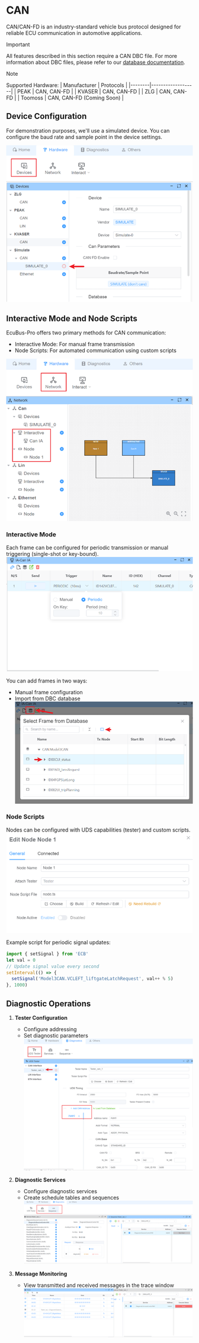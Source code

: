 # CAN

CAN/CAN-FD is an industry-standard vehicle bus protocol designed for reliable ECU communication in automotive applications.

> [!IMPORTANT]
> All features described in this section require a CAN DBC file. For more information about DBC files, please refer to our [database documentation](../dbc).

> [!NOTE]
> Supported Hardware:
> | Manufacturer | Protocols |
> |--------|-------------------|
> | PEAK | CAN, CAN-FD |
> | KVASER | CAN, CAN-FD |
> | ZLG | CAN, CAN-FD |
> | Toomoss | CAN, CAN-FD (Coming Soon) |

## Device Configuration

For demonstration purposes, we'll use a simulated device. You can configure the baud rate and sample point in the device settings.

![alt text](image.png)

## Interactive Mode and Node Scripts

EcuBus-Pro offers two primary methods for CAN communication:

- Interactive Mode: For manual frame transmission
- Node Scripts: For automated communication using custom scripts

![alt text](image-1.png)

### Interactive Mode

Each frame can be configured for periodic transmission or manual triggering (single-shot or key-bound).
![alt text](image-2.png)

You can add frames in two ways:

- Manual frame configuration
- Import from DBC database
  ![alt text](image-3.png)

### Node Scripts

Nodes can be configured with UDS capabilities (tester) and custom scripts.
![alt text](image-4.png)

Example script for periodic signal updates:

```typescript
import { setSignal } from 'ECB'
let val = 0
// Update signal value every second
setInterval(() => {
  setSignal('Model3CAN.VCLEFT_liftgateLatchRequest', val++ % 5)
}, 1000)
```

## Diagnostic Operations

1. **Tester Configuration**

   - Configure addressing
   - Set diagnostic parameters
     ![alt text](image-5.png)

2. **Diagnostic Services**

   - Configure diagnostic services
   - Create schedule tables and sequences
     ![alt text](image-6.png)

3. **Message Monitoring**
   - View transmitted and received messages in the trace window
     ![alt text](image-7.png)
